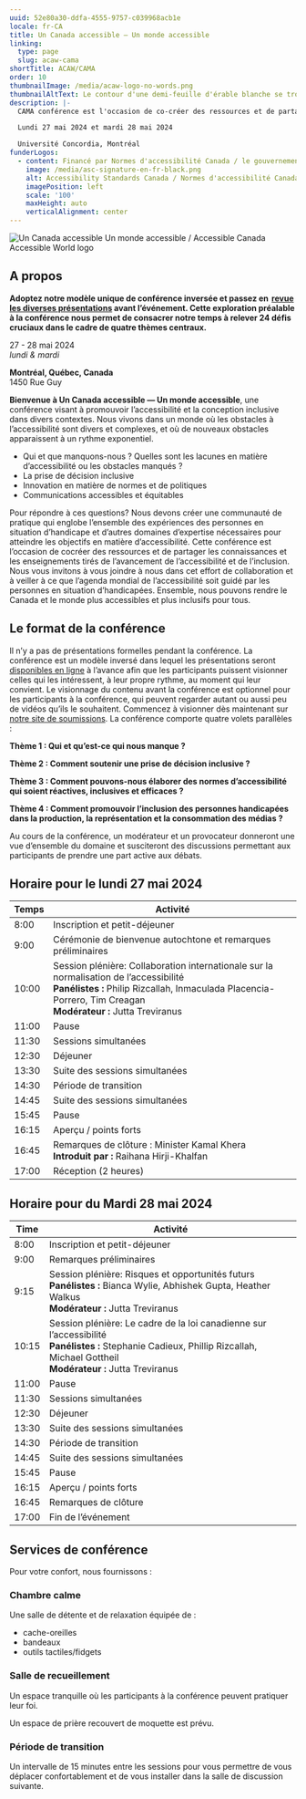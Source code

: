 ```yaml
---
uuid: 52e80a30-ddfa-4555-9757-c039968acb1e
locale: fr-CA
title: Un Canada accessible — Un monde accessible
linking:
  type: page
  slug: acaw-cama
shortTitle: ACAW/CAMA
order: 10
thumbnailImage: /media/acaw-logo-no-words.png
thumbnailAltText: Le contour d'une demi-feuille d'érable blanche se trouve sur une sphère multicolore.
description: |-
  CAMA conférence est l'occasion de co-créer des ressources et de partager les connaissances et les enseignements tirés de l'avancement de l'accessibilité et de l'inclusion.

  Lundi 27 mai 2024 et mardi 28 mai 2024

  Université Concordia, Montréal
funderLogos:
  - content: Financé par Normes d'accessibilité Canada / le gouvernement du Canada
    image: /media/asc-signature-en-fr-black.png
    alt: Accessibility Standards Canada / Normes d'accessibilité Canada
    imagePosition: left
    scale: '100'
    maxHeight: auto
    verticalAlignment: center
---
```

![Un Canada accessible Un monde accessible / Accessible Canada Accessible World logo](/media/acaw-cama%20logo.jpeg)

## A propos

**Adoptez notre modèle unique de conférence inversée et passez en  [revue les diverses présentations](https://acaw-cama.idrc.ocadu.ca/fr/) avant l’événement. Cette exploration préalable à la conférence nous permet de consacrer notre temps à relever 24 défis cruciaux dans le cadre de quatre thèmes centraux.**

27 - 28 mai 2024<br />
_lundi & mardi_

**Montréal, Québec, Canada**<br />
1450 Rue Guy

**Bienvenue à Un Canada accessible — Un monde accessible**, une conférence visant à promouvoir l’accessibilité et la conception inclusive dans divers contextes. Nous vivons dans un monde où les obstacles à l’accessibilité sont divers et complexes, et où de nouveaux obstacles apparaissent à un rythme exponentiel. 

- Qui et que manquons-nous ? Quelles sont les lacunes en matière d’accessibilité ou les obstacles manqués ?
- La prise de décision inclusive
- Innovation en matière de normes et de politiques  
- Communications accessibles et équitables 

Pour répondre à ces questions? Nous devons créer une communauté de pratique qui englobe l’ensemble des expériences des personnes en situation d’handicape et d’autres domaines d’expertise nécessaires pour atteindre les objectifs en matière d’accessibilité. Cette conférence est l’occasion de cocréer des ressources et de partager les connaissances et les enseignements tirés de l’avancement de l’accessibilité et de l’inclusion. Nous vous invitons à vous joindre à nous dans cet effort de collaboration et à veiller à ce que l’agenda mondial de l’accessibilité soit guidé par les personnes en situation d’handicapées. Ensemble, nous pouvons rendre le Canada et le monde plus accessibles et plus inclusifs pour tous.

## Le format de la conférence 

Il n’y a pas de présentations formelles pendant la conférence. La conférence est un modèle inversé dans lequel les présentations seront [disponibles en ligne](https://acaw-cama.idrc.ocadu.ca/fr/) à l’avance afin que les participants puissent visionner celles qui les intéressent, à leur propre rythme, au moment qui leur convient. Le visionnage du contenu avant la conférence est optionnel pour les participants à la conférence, qui peuvent regarder autant ou aussi peu de vidéos qu’ils le souhaitent. Commencez à visionner dès maintenant sur [notre site de soumissions](https://acaw-cama.idrc.ocadu.ca/fr/). La conférence comporte quatre volets parallèles :

**Thème 1 : Qui et qu’est-ce qui nous manque ?**

**Thème 2 : Comment soutenir une prise de décision inclusive ?**

**Thème 3 : Comment pouvons-nous élaborer des normes d’accessibilité qui soient réactives, inclusives et efficaces ?**

**Thème 4 : Comment promouvoir l’inclusion des personnes handicapées dans la production, la représentation et la consommation des médias ?**

Au cours de la conférence, un modérateur et un provocateur donneront une vue d’ensemble du domaine et susciteront des discussions permettant aux participants de prendre une part active aux débats.

## Horaire pour le lundi 27 mai 2024

| Temps | Activité |
| --- | --- |
| 8:00 | Inscription et petit-déjeuner |
| 9:00 | Cérémonie de bienvenue autochtone et remarques préliminaires |
| 10:00 | Session plénière: Collaboration internationale sur la normalisation de l’accessibilité<br>**Panélistes :** Philip Rizcallah, Inmaculada Placencia-Porrero, Tim Creagan<br>**Modérateur :** Jutta Treviranus |
| 11:00 | Pause |
| 11:30 | Sessions simultanées |
| 12:30 | Déjeuner |
| 13:30 | Suite des sessions simultanées |
| 14:30 | Période de transition |
| 14:45 | Suite des sessions simultanées |
| 15:45 | Pause |
| 16:15 | Aperçu / points forts |
| 16:45 | Remarques de clôture : Minister Kamal Khera<br>**Introduit par :** Raihana Hirji-Khalfan |
| 17:00 | Réception (2 heures) |

## Horaire pour du Mardi 28 mai 2024

| Time | Activité |
| --- | --- |
| 8:00 | Inscription et petit-déjeuner |
| 9:00 | Remarques préliminaires |
| 9:15 | Session plénière: Risques et opportunités futurs<br>**Panélistes :** Bianca Wylie, Abhishek Gupta, Heather Walkus<br>**Modérateur :** Jutta Treviranus |
| 10:15 | Session plénière: Le cadre de la loi canadienne sur l’accessibilité<br>**Panélistes :** Stephanie Cadieux, Phillip Rizcallah, Michael Gottheil<br>**Modérateur :** Jutta Treviranus |
| 11:00 | Pause |
| 11:30 | Sessions simultanées |
| 12:30 | Déjeuner |
| 13:30 | Suite des sessions simultanées |
| 14:30 | Période de transition |
| 14:45 | Suite des sessions simultanées |
| 15:45 | Pause |
| 16:15 | Aperçu / points forts |
| 16:45 | Remarques de clôture |
| 17:00 | Fin de l’événement |

## Services de conférence

Pour votre confort, nous fournissons : 

### Chambre calme

Une salle de détente et de relaxation équipée de :

-  cache-oreilles
- bandeaux
- outils tactiles/fidgets

### Salle de recueillement

Un espace tranquille où les participants à la conférence peuvent pratiquer leur foi.

Un espace de prière recouvert de moquette est prévu.

### Période de transition

Un intervalle de 15 minutes entre les sessions pour vous permettre de vous déplacer confortablement et de vous installer dans la salle de discussion suivante.
